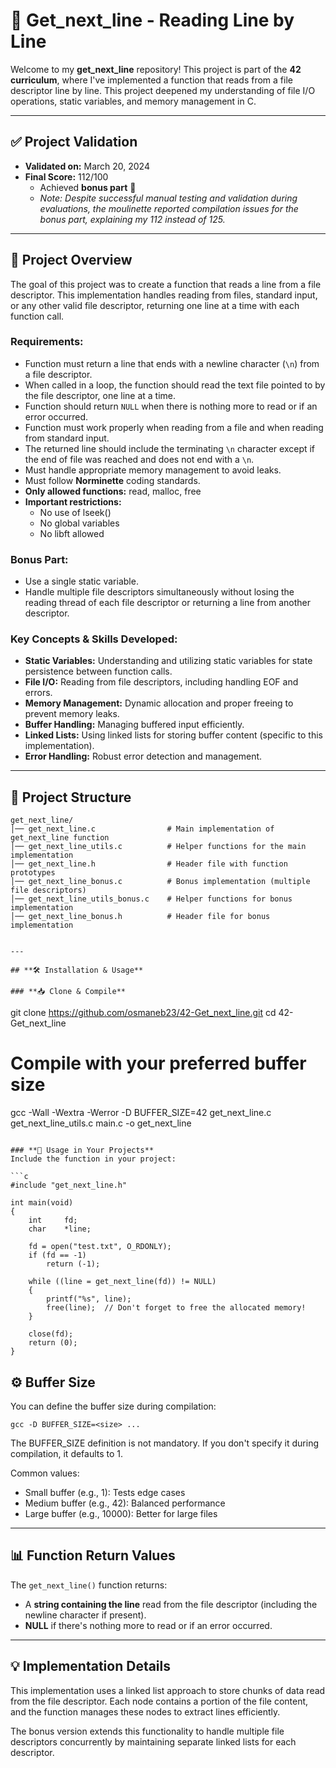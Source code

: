 # 📖 Get_next_line - Reading Line by Line

Welcome to my **get_next_line** repository! This project is part of the **42 curriculum**, where I've implemented a function that reads from a file descriptor line by line. This project deepened my understanding of file I/O operations, static variables, and memory management in C.

---

## **✅ Project Validation**
- **Validated on:** March 20, 2024
- **Final Score:** 112/100
  - Achieved **bonus part** 🎉 
  - *Note: Despite successful manual testing and validation during evaluations, the moulinette reported compilation issues for the bonus part, explaining my 112 instead of 125.*

---

## **📜 Project Overview**
The goal of this project was to create a function that reads a line from a file descriptor. This implementation handles reading from files, standard input, or any other valid file descriptor, returning one line at a time with each function call.

### **Requirements:**
- Function must return a line that ends with a newline character (`\n`) from a file descriptor.
- When called in a loop, the function should read the text file pointed to by the file descriptor, one line at a time.
- Function should return `NULL` when there is nothing more to read or if an error occurred.
- Function must work properly when reading from a file and when reading from standard input.
- The returned line should include the terminating `\n` character except if the end of file was reached and does not end with a `\n`.
- Must handle appropriate memory management to avoid leaks.
- Must follow **Norminette** coding standards.
- **Only allowed functions:** read, malloc, free
- **Important restrictions:**
  - No use of lseek()
  - No global variables
  - No libft allowed

### **Bonus Part:**
- Use a single static variable.
- Handle multiple file descriptors simultaneously without losing the reading thread of each file descriptor or returning a line from another descriptor.

### **Key Concepts & Skills Developed:**
- **Static Variables:** Understanding and utilizing static variables for state persistence between function calls.
- **File I/O:** Reading from file descriptors, including handling EOF and errors.
- **Memory Management:** Dynamic allocation and proper freeing to prevent memory leaks.
- **Buffer Handling:** Managing buffered input efficiently.
- **Linked Lists:** Using linked lists for storing buffer content (specific to this implementation).
- **Error Handling:** Robust error detection and management.

---

## **📂 Project Structure**
```
get_next_line/
│── get_next_line.c                # Main implementation of get_next_line function
│── get_next_line_utils.c          # Helper functions for the main implementation
│── get_next_line.h                # Header file with function prototypes
│── get_next_line_bonus.c          # Bonus implementation (multiple file descriptors)
│── get_next_line_utils_bonus.c    # Helper functions for bonus implementation
│── get_next_line_bonus.h          # Header file for bonus implementation
```
```

---

## **🛠️ Installation & Usage**

### **📥 Clone & Compile**
```
git clone https://github.com/osmaneb23/42-Get_next_line.git
cd 42-Get_next_line

# Compile with your preferred buffer size
gcc -Wall -Wextra -Werror -D BUFFER_SIZE=42 get_next_line.c get_next_line_utils.c main.c -o get_next_line
```

### **📌 Usage in Your Projects**
Include the function in your project:

```c
#include "get_next_line.h"

int main(void)
{
    int     fd;
    char    *line;
    
    fd = open("test.txt", O_RDONLY);
    if (fd == -1)
        return (-1);
    
    while ((line = get_next_line(fd)) != NULL)
    {
        printf("%s", line);
        free(line);  // Don't forget to free the allocated memory!
    }
    
    close(fd);
    return (0);
}
```

## **⚙️ Buffer Size**
You can define the buffer size during compilation:

```
gcc -D BUFFER_SIZE=<size> ...
```

The BUFFER_SIZE definition is not mandatory. If you don't specify it during compilation, it defaults to 1.

Common values:
- Small buffer (e.g., 1): Tests edge cases
- Medium buffer (e.g., 42): Balanced performance
- Large buffer (e.g., 10000): Better for large files

---

## **📊 Function Return Values**
The `get_next_line()` function returns:
- A **string containing the line** read from the file descriptor (including the newline character if present).
- **NULL** if there's nothing more to read or if an error occurred.

---

## **💡 Implementation Details**
This implementation uses a linked list approach to store chunks of data read from the file descriptor. Each node contains a portion of the file content, and the function manages these nodes to extract lines efficiently.

The bonus version extends this functionality to handle multiple file descriptors concurrently by maintaining separate linked lists for each descriptor.